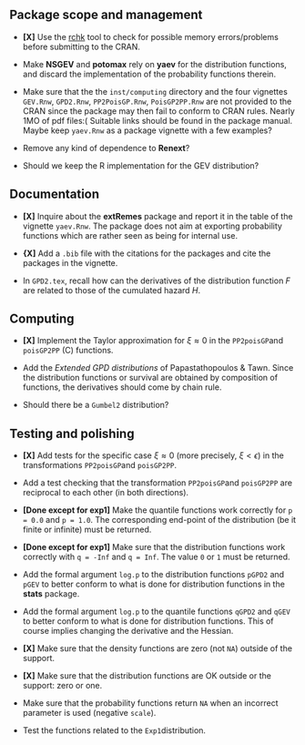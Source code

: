 Package scope and management
----------------------------

-   **\[X\]** Use the
    [rchk](https://developer.r-project.org/Blog/public/2019/04/18/common-protect-errors/)
    tool to check for possible memory errors/problems before submitting
    to the CRAN.

-   Make **NSGEV** and **potomax** rely on **yaev** for the distribution
    functions, and discard the implementation of the probability
    functions therein.

-   Make sure that the the `inst/computing` directory and the four
    vignettes `GEV.Rnw`, `GPD2.Rnw`, `PP2PoisGP.Rnw`, `PoisGP2PP.Rnw`
    are not provided to the CRAN since the package may then fail to
    conform to CRAN rules. Nearly 1MO of pdf files:( Suitable links
    should be found in the package manual. Maybe keep `yaev.Rnw` as a
    package vignette with a few examples?

-   Remove any kind of dependence to **Renext**?

-   Should we keep the R implementation for the GEV distribution?

Documentation
-------------

-   **\[X\]** Inquire about the **extRemes** package and report it in
    the table of the vignette `yaev.Rnw`. The package does not aim at
    exporting probability functions which are rather seen as being for
    internal use.

-   **{X\]** Add a `.bib` file with the citations for the packages and
    cite the packages in the vignette.

-   In `GPD2.tex`, recall how can the derivatives of the distribution
    function *F* are related to those of the cumulated hazard *H*.

Computing
---------

-   **\[X\]** Implement the Taylor approximation for *ξ* ≈ 0 in the
    `PP2poisGP`and `poisGP2PP` (C) functions.

-   Add the *Extended GPD distributions* of Papastathopoulos & Tawn.
    Since the distribution functions or survival are obtained by
    composition of functions, the derivatives should come by chain rule.

-   Should there be a `Gumbel2` distribution?

Testing and polishing
---------------------

-   **\[X\]** Add tests for the specific case *ξ* ≈ 0 (more precisely,
    *ξ* &lt; *ϵ*) in the transformations `PP2poisGP`and `poisGP2PP`.

-   Add a test checking that the transformation `PP2poisGP`and
    `poisGP2PP` are reciprocal to each other (in both directions).

-   **\[Done except for exp1\]** Make the quantile functions work
    correctly for `p = 0.0` and `p = 1.0`. The corresponding end-point
    of the distribution (be it finite or infinite) must be returned.

-   **\[Done except for exp1\]** Make sure that the distribution
    functions work correctly with `q = -Inf` and `q = Inf`. The value
    `0` or `1` must be returned.

-   Add the formal argument `log.p` to the distribution functions
    `pGPD2` and `pGEV` to better conform to what is done for
    distribution functions in the **stats** package.

-   Add the formal argument `log.p` to the quantile functions `qGPD2`
    and `qGEV` to better conform to what is done for distribution
    functions. This of course implies changing the derivative and the
    Hessian.

-   **\[X\]** Make sure that the density functions are zero (not `NA`)
    outside of the support.

-   **\[X\]** Make sure that the distribution functions are OK outside
    or the support: zero or one.

-   Make sure that the probability functions return `NA` when an
    incorrect parameter is used (negative `scale`).

-   Test the functions related to the `Exp1`distribution.
